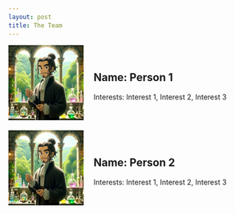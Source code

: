```yaml
---
layout: post
title: The Team
---
```


<style>
  .person-intro {
    display: flex;
    align-items: center;
    margin-bottom: 20px; /* Spacing between each instance */
  }

  .person-intro img {
    width: 150px; /* Adjust the image size as needed */
    margin-right: 20px; /* Spacing between image and text */
  }

  .person-intro .info {
    flex-grow: 1;
  }
</style>
</head>
<body>

<div class="person-intro">
  <img src="assets/images/small.png" alt="Person 1">
  <div class="info">
    <h2>Name: Person 1</h2>
    <p>Interests: Interest 1, Interest 2, Interest 3</p>
  </div>
</div>

<div class="person-intro">
  <img src="assets/images/small.png" alt="Person 2">
  <div class="info">
    <h2>Name: Person 2</h2>
    <p>Interests: Interest 1, Interest 2, Interest 3</p>
  </div>
</div>
</body>

